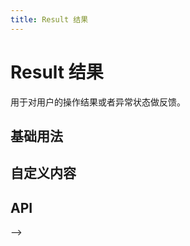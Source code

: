 ```yaml
---
title: Result 结果
---
```


# Result 结果

用于对用户的操作结果或者异常状态做反馈。

## 基础用法

<preview path="./def.vue" />

## 自定义内容

<preview path="./customResult.vue" />

## API

<API src="./result.json" lang="zh"></API> -->
